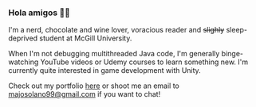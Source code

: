 ### Hola amigos 👋🏻

I'm a nerd, chocolate and wine lover, voracious reader and <s>slighly</s> sleep-deprived student at McGill University. 

When I'm not debugging multithreaded Java code, I'm generally binge-watching YouTube videos or Udemy courses to learn something new. I'm currently quite interested in game development with Unity.

Check out my portfolio [here](https://www.maria-sol-os.com/) or shoot me an email to majosolano99@gmail.com if you want to chat!

